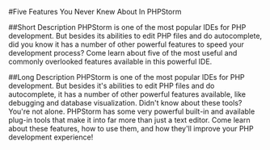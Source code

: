 #Five Features You Never Knew About In PHPStorm

##Short Description
PHPStorm is one of the most popular IDEs for PHP development. But besides its abilities to edit PHP files and do autocomplete, did you know it has a number of other powerful features to speed your development process? Come learn about five of the most useful and commonly overlooked features available in this powerful IDE.

##Long Description
PHPStorm is one of the most popular IDEs for PHP development. But besides it's abilities to edit PHP files and do autocomplete, it has a number of other powerful features available, like debugging and database visualization. Didn't know about these tools? You're not alone. PHPStorm has some very powerful built-in and available plug-in tools that make it into far more than just a text editor. Come learn about these features, how to use them, and how they'll improve your PHP development experience!